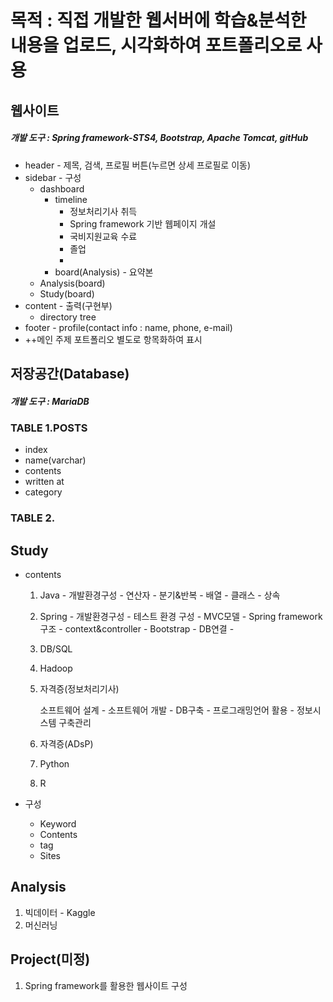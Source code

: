 # 목적 : 직접 개발한 웹서버에 학습&분석한 내용을 업로드, 시각화하여 포트폴리오로 사용

## 웹사이트

##### 개발 도구 : Spring framework-STS4, Bootstrap, Apache Tomcat, gitHub

- header - 제목, 검색, 프로필 버튼(누르면 상세 프로필로 이동)
- sidebar - 구성
  - dashboard
    - timeline
      - 정보처리기사 취득
      - Spring framework 기반 웹페이지 개설
      - 국비지원교육 수료
      - 졸업
      - 
    - board(Analysis) - 요약본
  - Analysis(board)
  - Study(board)
- content - 출력(구현부)
  - directory tree
- footer - profile(contact info : name, phone, e-mail)
- ++메인 주제 포트폴리오 별도로 항목화하여 표시

## 저장공간(Database)

##### 개발 도구 : MariaDB

### TABLE 1.POSTS

- index
- name(varchar)
- contents
- written at
- category

### TABLE 2.

## Study

- contents

  1. Java - 개발환경구성 - 연산자 - 분기&반복 - 배열 - 클래스 - 상속

  2. Spring - 개발환경구성 - 테스트 환경 구성 - MVC모델 - Spring framework 구조 - context&controller - Bootstrap - DB연결 - 

  3. DB/SQL

  4. Hadoop

  5. 자격증(정보처리기사)

     소프트웨어 설계 - 소프트웨어 개발 - DB구축 - 프로그래밍언어 활용 - 정보시스템 구축관리

  6. 자격증(ADsP)

  7. Python

  8. R

- 구성

  - Keyword
  - Contents
  - tag
  - Sites

## Analysis

1. 빅데이터 - Kaggle
2. 머신러닝

## Project(미정)

1. Spring framework를 활용한 웹사이트 구성
